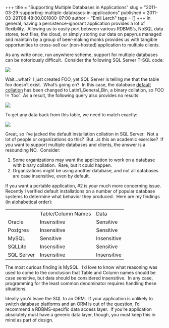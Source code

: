 +++
title = "Supporting Multiple Databases in Applications"
slug = "2011-03-29-supporting-multiple-databases-in-applications"
published = 2011-03-29T08:48:00.001000-07:00
author = "Emil Lerch"
tags = []
+++
In general, having a persistence-ignorant application provides a lot of
flexibility.  Allowing us to easily port between various RDBMS’s, NoSQL
data stores, text files, the cloud, or simply storing our data on
papyrus managed and maintain by a group of beer-making monks provides us
with tangible opportunities to cross-sell our (non-hosted) application
to multiple clients.

As any write once, run anywhere scheme, support for multiple databases
can be notoriously difficult.  Consider the following SQL Server T-SQL
code:

![](/posts/2011-03-29/2011-03-29-supporting-multiple-databases-in-applications-Table%20name%20sensitivity.png)

Wait…what?  I just created FOO, yet SQL Server is telling me that the
table foo doesn’t exist.  What’s going on?  In this case, the database
[default
collation](http://msdn.microsoft.com/en-us/library/ms175835.aspx) has
been changed to Latin1\_General\_Bin, a binary collation, so FOO !=
‘foo’.  As a result, the following query also provides no results:

![](/posts/2011-03-29/2011-03-29-supporting-multiple-databases-in-applications-Case%20sensitivity%20at%20data%20level.png)

To get any data back from this table, we need to match exactly:

![](/posts/2011-03-29/2011-03-29-supporting-multiple-databases-in-applications-Sucess.png)

Great, so I’ve jacked the default installation collation in SQL Server. 
Not a lot of people or organizations do this?  But…is this an academic
exercise?  If you want to support multiple databases and clients, the
answer is a resounding NO.  Consider:

1.  Some organizations may want the application to work on a database
    with binary collation.  Rare, but it could happen.
2.  Organizations might be using another database, and not all databases
    are case insensitive, even by default.

If you want a portable application, \#2 is your much more concerning
issue.  Recently I verified default installations on a number of popular
database systems to determine what behavior they produced.  Here are my
findings (in alphabetical order):

<table>
<tbody>
<tr class="odd">
<td></td>
<td>Table/Column Names</td>
<td>Data</td>
</tr>
<tr class="even">
<td>Oracle</td>
<td>Insensitive</td>
<td>Sensitive</td>
</tr>
<tr class="odd">
<td>Postgres</td>
<td>Insensitive</td>
<td>Sensitive</td>
</tr>
<tr class="even">
<td>MySQL</td>
<td>Sensitive</td>
<td>Insensitive</td>
</tr>
<tr class="odd">
<td>SQLLite</td>
<td>Insensitive</td>
<td>Sensitive</td>
</tr>
<tr class="even">
<td>SQL Server</td>
<td>Insensitive</td>
<td>Insensitive</td>
</tr>
</tbody>
</table>

The most curious finding is MySQL.  I’d love to know what reasoning was
used to come to the conclusion that Table and Column names should be
case sensitive, but data should be considered insensitive.  In any case,
programming for the least common denominator requires handling these
situations. 

Ideally you’d leave the SQL to an ORM.  If your application is unlikely
to switch database platforms and an ORM is out of the question, I’d
recommend a RDBMS-specific data access layer.  If you’re application
absolutely must have a generic data layer, though, you must keep this in
mind as part of design.
